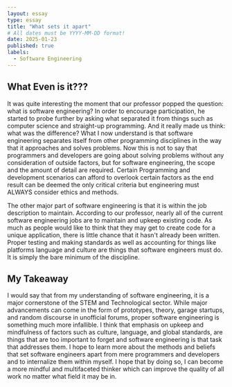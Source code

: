 ```yaml
---
layout: essay
type: essay
title: "What sets it apart"
# All dates must be YYYY-MM-DD format!
date: 2025-01-23
published: true
labels:
  - Software Engineering
---
```

## What Even is it???

It was quite interesting the moment that our professor popped the question: what is software engineering? In order to encourage participation, he started to probe further by asking what separated it from things such as computer science and straight-up programming. And it really made us think: what was the difference?  What I now understand is that software engineering separates itself from other programming disciplines in the way that it approaches and solves problems. Now this is not to say that programmers and developers are going about solving problems without any consideration of outside factors, but for software engineering, the scope and the amount of detail are required. Certain Programming and development scenarios can afford to overlook certain factors as the end result can be deemed the only critical criteria but engineering must ALWAYS consider ethics and methods.

The other major part of software engineering is that it is within the job description to maintain.  According to our professor, nearly all of the current software engineering jobs are to maintain and upkeep existing code.  As much as people would like to think that they may get to create code for a unique application, there is little chance that it hasn't already been written.  Proper testing and making standards as well as accounting for things like platforms language and culture are things that software engineers must do.  It is simply the bare minimum of the discipline.

## My Takeaway

I would say that from my understanding of software engineering, it is a major cornerstone of the STEM and Technological sector.  While major advancements can come in the form of prototypes, theory, garage startups, and random discourse in unofficial forums, proper software engineering is something much more infallible.  I think that emphasis on upkeep and mindfulness of factors such as culture, language, and global standards, are things that are too important to forget and software engineering is that task that addresses them.  I hope to learn more about the methods and beliefs that set software engineers apart from mere programmers and developers and to internalize them within myself.  I hope that by doing so, I can become a more mindful and multifaceted thinker which can improve the quality of all work no matter what field it may be in. 
